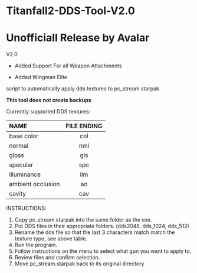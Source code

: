 # Titanfall2-DDS-Tool-V2.0

# Unofficiall Release by Avalar
V2.0

- Added Support For all Weapon Attachments

- Added Wingman Elite

script to automatically apply dds textures to pc_stream.starpak 


**This tool does not create backups**

Currently supported DDS textures:

| NAME              | FILE ENDING  | 
| :-------------    | :----------: |
|  base color       | col          | 
|  normal           | nml          |
|  gloss            | gls          |
|  specular         | spc          |
|  illuminance      | ilm          |
|  ambient occlusion| ao           |
|  cavity           | cav          |

INSTRUCTIONS:

1. Copy pc_stream starpak into the same folder as the exe.
2. Put DDS files in their appropriate folders. (dds2048, dds_1024, dds_512)
3. Rename the dds file so that the last 3 characters match match the texture type,
   see above table.
4. Run the program.
5. Follow instructions on the menu to select what gun you want to apply to.
6. Review files and confirm selection.
7. Move pc_stream.starpak back to its original directory
